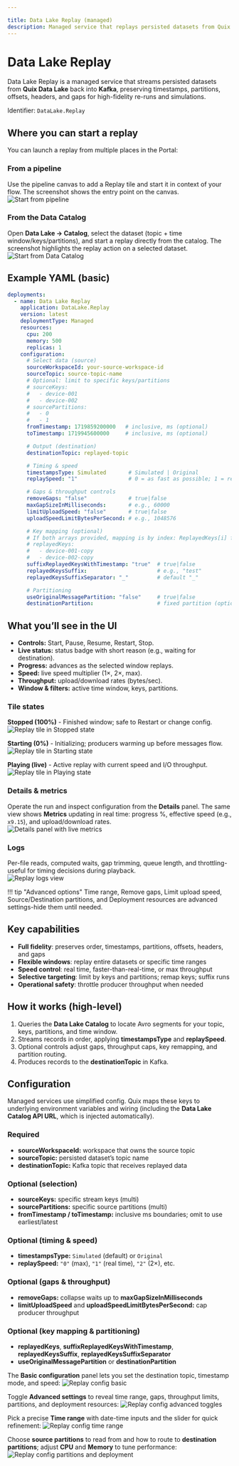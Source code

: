 ```yaml
---

title: Data Lake Replay (managed)
description: Managed service that replays persisted datasets from Quix Data Lake back into Kafka with full fidelity.
---
```


# Data Lake Replay

Data Lake Replay is a managed service that streams persisted datasets from **Quix Data Lake** back into **Kafka**, preserving timestamps, partitions, offsets, headers, and gaps for high-fidelity re-runs and simulations.

Identifier: `DataLake.Replay`

## Where you can start a replay

You can launch a replay from multiple places in the Portal:

### From a pipeline

Use the pipeline canvas to add a Replay tile and start it in context of your flow. The screenshot shows the entry point on the canvas.
![Start from pipeline](./images/replay/start-from-pipeline.png)

### From the Data Catalog

Open **Data Lake → Catalog**, select the dataset (topic + time window/keys/partitions), and start a replay directly from the catalog. The screenshot highlights the replay action on a selected dataset.
![Start from Data Catalog](./images/replay/start-from-catalog.png)

## Example YAML (basic)

```yaml
deployments:
  - name: Data Lake Replay
    application: DataLake.Replay
    version: latest
    deploymentType: Managed
    resources:
      cpu: 200
      memory: 500
      replicas: 1
    configuration:
      # Select data (source)
      sourceWorkspaceId: your-source-workspace-id
      sourceTopic: source-topic-name
      # Optional: limit to specific keys/partitions
      # sourceKeys:
      #   - device-001
      #   - device-002
      # sourcePartitions:
      #   - 0
      #   - 1
      fromTimestamp: 1719859200000   # inclusive, ms (optional)
      toTimestamp: 1719945600000     # inclusive, ms (optional)

      # Output (destination)
      destinationTopic: replayed-topic

      # Timing & speed
      timestampsType: Simulated       # Simulated | Original
      replaySpeed: "1"                # 0 = as fast as possible; 1 = real time; 2 = 2×; etc.

      # Gaps & throughput controls
      removeGaps: "false"             # true|false
      maxGapSizeInMilliseconds:       # e.g., 60000
      limitUploadSpeed: "false"       # true|false
      uploadSpeedLimitBytesPerSecond: # e.g., 1048576

      # Key mapping (optional)
      # If both arrays provided, mapping is by index: ReplayedKeys[i] for SourceKeys[i]
      # replayedKeys:
      #   - device-001-copy
      #   - device-002-copy
      suffixReplayedKeysWithTimestamp: "true"  # true|false
      replayedKeysSuffix:                      # e.g., "test"
      replayedKeysSuffixSeparator: "_"         # default "_"

      # Partitioning
      useOriginalMessagePartition: "false"     # true|false
      destinationPartition:                    # fixed partition (optional)
```

## What you’ll see in the UI

* **Controls:** Start, Pause, Resume, Restart, Stop.
* **Live status:** status badge with short reason (e.g., waiting for destination).
* **Progress:** advances as the selected window replays.
* **Speed:** live speed multiplier (1×, 2×, max).
* **Throughput:** upload/download rates (bytes/sec).
* **Window & filters:** active time window, keys, partitions.

### Tile states

**Stopped (100%)** - Finished window; safe to Restart or change config.  
![Replay tile in Stopped state](./images/replay/tile-stopped.png)

**Starting (0%)** - Initializing; producers warming up before messages flow.  
![Replay tile in Starting state](./images/replay/tile-starting.png)

**Playing (live)** - Active replay with current speed and I/O throughput.  
![Replay tile in Playing state](./images/replay/tile-playing.png)

### Details & metrics

Operate the run and inspect configuration from the **Details** panel. The same view shows **Metrics** updating in real time: progress %, effective speed (e.g., `x9.15`), and upload/download rates.  
![Details panel with live metrics](./images/replay/details-panel.png)

### Logs

Per-file reads, computed waits, gap trimming, queue length, and throttling-useful for timing decisions during playback.  
![Replay logs view](./images/replay/logs.png)

!!! tip "Advanced options"
    Time range, Remove gaps, Limit upload speed, Source/Destination partitions, and Deployment resources are advanced settings-hide them until needed.

## Key capabilities

* **Full fidelity**: preserves order, timestamps, partitions, offsets, headers, and gaps
* **Flexible windows**: replay entire datasets or specific time ranges
* **Speed control**: real time, faster-than-real-time, or max throughput
* **Selective targeting**: limit by keys and partitions; remap keys; suffix runs
* **Operational safety**: throttle producer throughput when needed


## How it works (high-level)

1. Queries the **Data Lake Catalog** to locate Avro segments for your topic, keys, partitions, and time window.
2. Streams records in order, applying **timestampsType** and **replaySpeed**.
3. Optional controls adjust gaps, throughput caps, key remapping, and partition routing.
4. Produces records to the **destinationTopic** in Kafka.


## Configuration

Managed services use simplified config. Quix maps these keys to underlying environment variables and wiring (including the **Data Lake Catalog API URL**, which is injected automatically).

### Required

* **sourceWorkspaceId:**  workspace that owns the source topic
* **sourceTopic:**  persisted dataset’s topic name
* **destinationTopic:**  Kafka topic that receives replayed data

### Optional (selection)

* **sourceKeys:**  specific stream keys (multi)
* **sourcePartitions:**  specific source partitions (multi)
* **fromTimestamp / toTimestamp:**  inclusive ms boundaries; omit to use earliest/latest

### Optional (timing & speed)

* **timestampsType:**  `Simulated` (default) or `Original`
* **replaySpeed:**  `"0"` (max), `"1"` (real time), `"2"` (2×), etc.

### Optional (gaps & throughput)

* **removeGaps:**  collapse waits up to **maxGapSizeInMilliseconds**
* **limitUploadSpeed** and **uploadSpeedLimitBytesPerSecond:**  cap producer throughput

### Optional (key mapping & partitioning)

* **replayedKeys**, **suffixReplayedKeysWithTimestamp**, **replayedKeysSuffix**, **replayedKeysSuffixSeparator**
* **useOriginalMessagePartition** or **destinationPartition**

The **Basic configuration** panel lets you set the destination topic, timestamp mode, and speed:
![Replay config basic](./images/replay/config-basic.png)

Toggle **Advanced settings** to reveal time range, gaps, throughput limits, partitions, and deployment resources:
![Replay config advanced toggles](./images/replay/config-advanced-toggles.png)

Pick a precise **Time range** with date-time inputs and the slider for quick refinement:
![Replay config time range](./images/replay/config-time-range.png)

Choose **source partitions** to read from and how to route to **destination partitions**; adjust **CPU** and **Memory** to tune performance:
![Replay config partitions and deployment](./images/replay/config-partitions-deploy.png)
